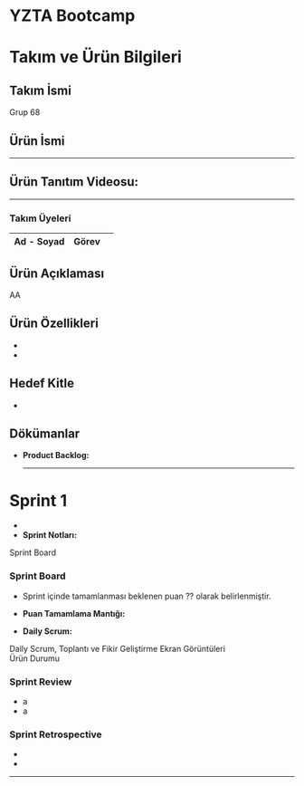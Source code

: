 # YZTA Bootcamp

# Takım ve Ürün Bilgileri
## Takım İsmi
Grup 68

## Ürün İsmi

---
## **Ürün Tanıtım Videosu:** 
---

### Takım Üyeleri
| Ad - Soyad    | Görev           |  |
| ------------- |:-------------:| -----:|


## Ürün Açıklaması
AA
## Ürün Özellikleri
* 
*
## Hedef Kitle
* 

  
## Dökümanlar
* **Product Backlog:**

  ---
# Sprint 1
* 
* **Sprint Notları:** 

<summary>Sprint Board</summary>
  
### Sprint Board

* Sprint içinde tamamlanması beklenen puan ?? olarak belirlenmiştir.
  
* **Puan Tamamlama Mantığı:** 
* **Daily Scrum:**

<summary>Daily Scrum, Toplantı ve Fikir Geliştirme Ekran Görüntüleri</summary>

<summary>Ürün Durumu</summary>

### Sprint Review
- a
- a
### Sprint Retrospective
-
-

---



